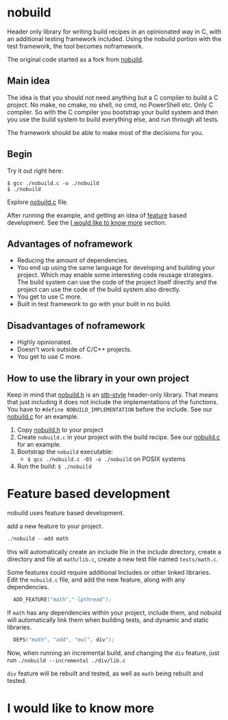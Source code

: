# nobuild

Header only library for writing build recipes in an opinionated way in C, with an additional testing framework included.
Using the nobuild portion with the test framework, the tool becomes noframework.

The original code started as a fork from [nobuild](https://github.com/tsoding/nobuild.git).

## Main idea

The idea is that you should not need anything but a C compiler to build a C project. No make, no cmake, no shell, no cmd, no PowerShell etc. Only C compiler. So with the C compiler you bootstrap your build system and then you use the build system to build everything else, and run through all tests.

The framework should be able to make most of the decisions for you.

## Begin
Try it out right here:

```console
$ gcc ./nobuild.c -o ./nobuild
$ ./nobuild
```

Explore [nobuild.c](./nobuild.c) file.

After running the example, and getting an idea of [feature](#Feature_based_development) based development. See the [I would like to know more](#I_would_like_to_know_more) section.
 
## Advantages of noframework

- Reducing the amount of dependencies.
- You end up using the same language for developing and building your project. Which may enable some interesting code reusage strategies. The build system can use the code of the project itself directly and the project can use the code of the build system also directly.
- You get to use C more.
- Built in test framework to go with your built in no build.

## Disadvantages of noframework

- Highly opinionated.
- Doesn't work outside of C/C++ projects.
- You get to use C more.

## How to use the library in your own project

Keep in mind that [nobuild.h](./nobuild.h) is an [stb-style](https://github.com/nothings/stb/blob/master/docs/stb_howto.txt) header-only library. That means that just including it does not include the implementations of the functions. You have to `#define NOBUILD_IMPLEMENTATION` before the include. See our [nobuild.c](./nobuild.c) for an example.

1. Copy [nobuild.h](./nobuild.h) to your project
2. Create `nobuild.c` in your project with the build recipe. See our [nobuild.c](./nobuild.c) for an example.
3. Bootstrap the `nobuild` executable:
   - `$ gcc ./nobuild.c -O3 -o ./nobuild` on POSIX systems
4. Run the build: `$ ./nobuild`

# Feature based development
nobuild uses feature based development.

add a new feature to your project.
```c
./nobuild --add math
```
this will automatically create an include file in the include directory, create a directory and file at `math/lib.c`, create a new test file named `tests/math.c`.

Some features could require additional Includes or other linked libraries. Edit the `nobuild.c` file, and add the new feature, along with any dependencies.

```c
  ADD_FEATURE("math","-lpthread");
```

If `math` has any dependencies within your project, include them, and nobuild will automatically link them when building tests, and dynamic and static libraries.
```c
  DEPS("math", "add", "mul", div");
```

Now, when running an incremental build, and changing the `div` feature, just run `./nobuild --incremental ./div/lib.c`

`div` feature will be rebuilt and tested, as well as `math` being rebuilt and tested.
# I would like to know more
